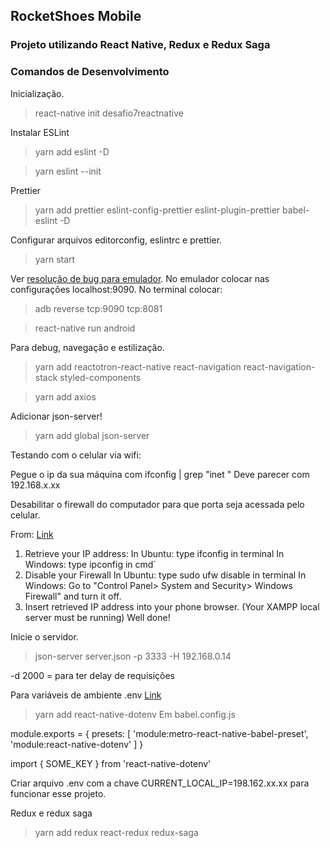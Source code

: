 ## RocketShoes Mobile

### Projeto utilizando React Native, Redux e Redux Saga

### Comandos de Desenvolvimento

Inicialização.
> react-native init desafio7reactnative

Instalar ESLint
> yarn add eslint -D

> yarn eslint --init


Prettier
> yarn add prettier eslint-config-prettier eslint-plugin-prettier babel-eslint -D

Configurar arquivos editorconfig, eslintrc e prettier.

> yarn start

Ver [resolução de bug para emulador](https://github.com/facebook/react-native/issues/15388#issuecomment-505283697). No emulador colocar nas configurações localhost:9090. No terminal colocar:
> adb reverse tcp:9090 tcp:8081

> react-native run android

Para debug, navegação e estilização.
> yarn add reactotron-react-native react-navigation react-navigation-stack styled-components

> yarn add axios

Adicionar json-server!

> yarn add global json-server

Testando com o celular via wifi:

Pegue o ip da sua máquina com ifconfig | grep "inet " Deve parecer com 192.168.x.xx

Desabilitar o firewall do computador para que porta seja acessada pelo celular.

From: [Link](https://stackoverflow.com/questions/19332033/how-can-i-access-my-localhost-through-android-phone)
1. Retrieve your IP address:
In Ubuntu: type ifconfig in terminal
In Windows: type ipconfig in cmd`
2. Disable your Firewall
In Ubuntu: type sudo ufw disable in terminal
In Windows: Go to "Control Panel> System and Security> Windows Firewall" and turn it off.
3. Insert retrieved IP address into your phone browser.
(Your XAMPP local server must be running)
Well done!

Inicie o servidor.

> json-server server.json -p 3333 -H 192.168.0.14

-d 2000 = para ter delay de requisições

Para variáveis de ambiente .env [Link](https://levelup.gitconnected.com/how-to-gracefully-use-environment-variables-in-a-react-native-app-7f1600446116)
> yarn add react-native-dotenv
Em babel.config.js

module.exports = {
  presets: [
    'module:metro-react-native-babel-preset',
    'module:react-native-dotenv'
  ]
}

import { SOME_KEY } from 'react-native-dotenv'

Criar arquivo .env com a chave CURRENT_LOCAL_IP=198.162.xx.xx para funcionar esse projeto.

Redux e redux saga
> yarn add redux react-redux redux-saga
